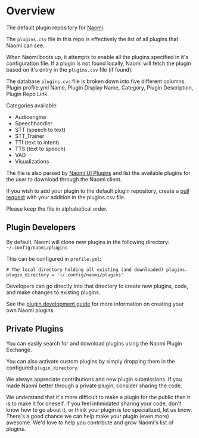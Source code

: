 # Overview

The default plugin repository for [Naomi](https://github.com/naomiproject/naomi).

The `plugins.csv` file in this repo is effectively the list of all plugins that Naomi can see.

When Naomi boots up, it attempts to enable all the plugins specified in it's configuration file.
If a plugin is not found locally, Naomi will fetch the plugin based on it's entry in the `plugins.csv` file (if found).

The database `plugins.cvs` file is broken down into five different columns. Plugin profile.yml Name, Plugin Display Name, Category, Plugin Description, Plugin Repo Link.

Categories available:

* Audioengine
* Speechhandler
* STT (speech to text)
* STT_Trainer
* TTI (text to intent)
* TTS (text to speech)
* VAD
* Visualizations

The file is also parsed by [Naomi UI Plugins](https://github.com/naomiproject/)
and list the available plugins for the user to download through the Naomi
client.

If you wish to add your plugin to the default plugin repository, create a
[pull request](https://github.com/naomiproject/naomi-plugins/compare) with your
addition in the plugins.csv file.

Please keep the file in alphabetical order.

## Plugin Developers

By default, Naomi will clone new plugins in the following directory: `~/.config/naomi/plugins`

This can be configured in `profile.yml`:

    # The local directory holding all existing (and downloaded) plugins.
    plugin_directory = '~/.config/naomi/plugins'

Developers can go directly into that directory to create new plugins, code, and make changes to existing plugins.

See the [plugin development guide](https://projectnaomi.com/docs/dev/plugins/development)
for more information on creating your own Naomi plugins.

## Private Plugins

You can easily search for and download plugins using the Naomi Plugin Exchange.

You can also activate custom plugins by simply dropping them in the configured
`plugin_directory`.

We always appreciate contributions and new plugin submissions. If you made
Naomi better through a private plugin, consider sharing the code.

We understand that it's more difficult to make a plugin for the public
than it is to make it for oneself. If you feel intimidated sharing your code,
don't know how to go about it, or think your plugin is too specialized, let us
know. There's a good chance we can help make your plugin (even more) awesome.
We'd love to help you contribute and grow Naomi's list of plugins.

